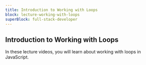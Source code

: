 ```yaml
---
title: Introduction to Working with Loops
block: lecture-working-with-loops
superBlock: full-stack-developer
---
```


## Introduction to Working with Loops

In these lecture videos, you will learn about working with loops in JavaScript.
